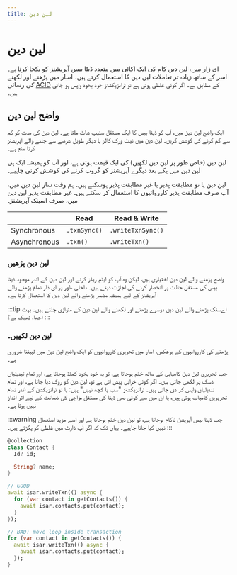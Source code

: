 ```yaml
---
title: لین دین
---
```


# لین دین

ای زار میں، لین دین کام کی ایک اکائی میں متعدد ڈیٹا بیس آپریشنز کو یکجا کرتا ہے۔ اسر کے ساتھ زیادہ تر تعاملات لین دین کا استعمال کرتے ہیں۔ اسار میں پڑھنے اور لکھنے کی رسائی [ACID](http://en.wikipedia.org/wiki/ACID) کے مطابق ہے۔ اگر کوئی غلطی ہوتی ہے تو ٹرانزیکشنز خود بخود واپس ہو جاتی ہیں۔

## واضح لین دین

ایک واضح لین دین میں، آپ کو ڈیٹا بیس کا ایک مستقل سنیپ شاٹ ملتا ہے۔ لین دین کی مدت کو کم سے کم کرنے کی کوشش کریں۔ لین دین میں نیٹ ورک کالز یا دیگر طویل عرصے سے چلنے والے آپریشنز کرنا منع ہے۔

لین دین (خاص طور پر لین دین لکھیں) کی ایک قیمت ہوتی ہے، اور آپ کو ہمیشہ ایک ہی لین دین میں یکے بعد دیگرے آپریشنز کو گروپ کرنے کی کوشش کرنی چاہیے۔

لین دین یا تو مطابقت پذیر یا غیر مطابقت پذیر ہوسکتے ہیں۔ ہم وقت ساز لین دین میں، آپ صرف مطابقت پذیر کارروائیوں کا استعمال کر سکتے ہیں۔ غیر مطابقت پذیر لین دین میں، صرف اسینک آپریشنز۔

|              | Read         | Read & Write       |
|--------------|--------------|--------------------|
| Synchronous  | `.txnSync()` | `.writeTxnSync()`  |
| Asynchronous | `.txn()`     | `.writeTxn()`      |


### لین دین پڑھیں

واضح پڑھنے والے لین دین اختیاری ہیں، لیکن وہ آپ کو ایٹم ریڈز کرنے اور لین دین کے اندر موجود ڈیٹا بیس کی مستقل حالت پر انحصار کرنے کی اجازت دیتے ہیں۔ داخلی طور پر ای ذار تمام پڑھنے والے آپریشنز کے لیے ہمیشہ مضمر پڑھنے والے لین دین کا استعمال کرتا ہے۔

:::tip
اےسنک پڑھنے والے لین دین دوسرے پڑھنے اور لکھنے والے لین دین کے متوازی چلتے ہیں۔ بہت اچھا، ٹھیک ہے؟
:::

### لین دین لکھیں۔

پڑھنے کی کارروائیوں کے برعکس، اسار میں تحریری کارروائیوں کو ایک واضح لین دین میں لپیٹنا ضروری ہے۔

جب تحریری لین دین کامیابی کے ساتھ ختم ہوجاتا ہے، تو یہ خود بخود کمٹڈ ہوجاتا ہے، اور تمام تبدیلیاں ڈسک پر لکھی جاتی ہیں۔ اگر کوئی خرابی پیش آتی ہے تو، لین دین کو روک دیا جاتا ہے، اور تمام تبدیلیاں واپس کر دی جاتی ہیں۔ ٹرانزیکشنز "سب یا کچھ نہیں" ہیں: یا تو ٹرانزیکشن کے اندر تمام تحریریں کامیاب ہوتی ہیں، یا ان میں سے کوئی بھی ڈیٹا کی مستقل مزاجی کی ضمانت کے لیے اثر انداز نہیں ہوتا ہے۔

:::warning
جب ڈیٹا بیس آپریشن ناکام ہوجاتا ہے، تو لین دین ختم ہوجاتا ہے اور اسے مزید استعمال نہیں کیا جانا چاہیے۔ یہاں تک کہ اگر آپ ڈارٹ میں غلطی کو پکڑتے ہیں۔
:::

```dart
@collection
class Contact {
  Id? id;

  String? name;
}

// GOOD
await isar.writeTxn(() async {
  for (var contact in getContacts()) {
    await isar.contacts.put(contact);
  }
});

// BAD: move loop inside transaction
for (var contact in getContacts()) {
  await isar.writeTxn(() async {
    await isar.contacts.put(contact);
  });
}
```
